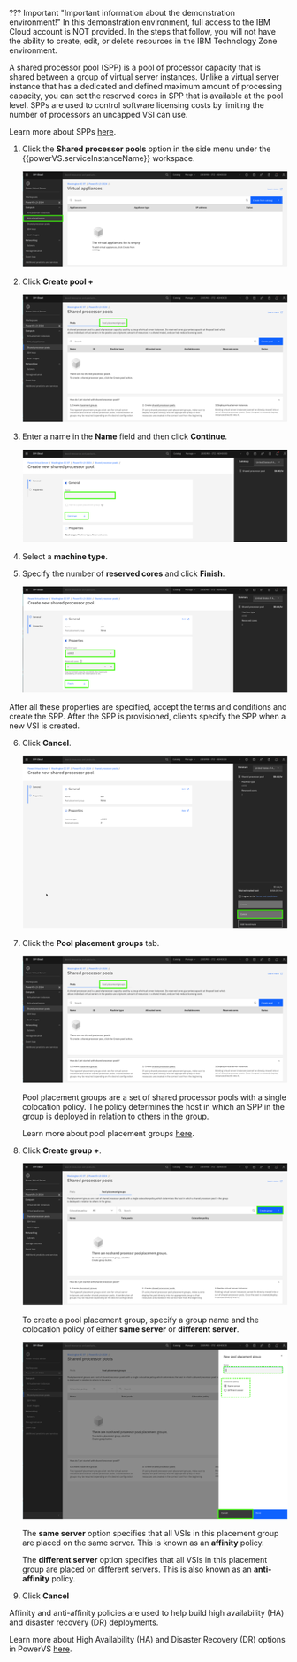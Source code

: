 ??? Important "Important information about the demonstration environment!"
    In this demonstration environment, full access to the IBM Cloud account is NOT provided. In the steps that follow, you will not have the ability to create, edit, or delete resources in the IBM Technology Zone environment.
    
A shared processor pool (SPP) is a pool of processor capacity that is shared between a group of virtual server instances. Unlike a virtual server instance that has a dedicated and defined maximum amount of processing capacity, you can set the reserved cores in SPP that is available at the pool level. SPPs are used to control software licensing costs by limiting the number of processors an uncapped VSI can use.

Learn more about SPPs <a href="https://cloud.ibm.com/docs/power-iaas?topic=power-iaas-manage-SPP" target="_blank">here</a>.

1. Click the **Shared processor pools** option in the side menu under the {{powerVS.serviceInstanceName}} workspace.

    ![](_attachments/SPPMenu.png)


2. Click **Create pool +**

    ![](_attachments/SPPtable.png)

3. Enter a name in the **Name** field and then click **Continue**.

    ![](_attachments/SPPProvision1.png)

4. Select a **machine type**.
5. Specify the number of **reserved cores** and click **Finish**.

    ![](_attachments/SPPProvision2.png)

After all these properties are specified, accept the terms and conditions and create the SPP. After the SPP is provisioned, clients specify the SPP when a new VSI is created.

6. Click **Cancel**.

    ![](_attachments/SPPProvision3.png)

7. Click the **Pool placement groups** tab.

    ![](_attachments/SPPtablePPGtab.png)

    Pool placement groups are a set of shared processor pools with a single colocation policy. The policy determines the host in which an SPP in the group is deployed in relation to others in the group.

    Learn more about pool placement groups <a href="https://cloud.ibm.com/docs/power-iaas?topic=power-iaas-manage-SPP#configure-SPP-PG" target="_blank">here</a>.

8. Click **Create group +**.

    ![](_attachments/SPP-PPG.png)

    To create a pool placement group, specify a group name and the colocation policy of either **same server** or **different server**.

    ![](_attachments/SPP-PPG-1.png)

    The **same server** option specifies that all VSIs in this placement group are placed on the same server. This is known as an **affinity** policy.

    The **different server** option specifies that all VSIs in this placement group are placed on different servers. This is also known as an **anti-affinity** policy.

9. Click **Cancel**

Affinity and anti-affinity policies are used to help build high availability (HA) and disaster recovery (DR) deployments.

Learn more about High Availability (HA) and Disaster Recovery (DR) options in PowerVS <a href="https://cloud.ibm.com/docs/power-iaas?topic=power-iaas-ha-dr" target="_blank">here</a>.